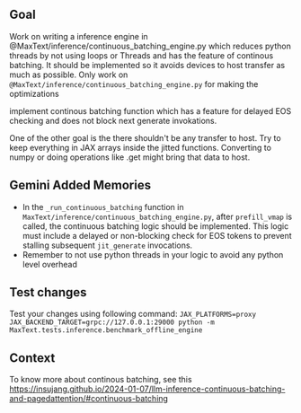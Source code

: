 ## Goal

Work on writing a inference engine in @MaxText/inference/continuous_batching_engine.py which reduces python threads by not using loops or Threads and has the feature of continous batching. It should be implemented so it avoids devices to host transfer as much as possible. 
Only work on `@MaxText/inference/continuous_batching_engine.py` for making the optimizations

implement continous batching function which has a feature for delayed EOS checking and does not block next generate invokations.

One of the other goal is the there shouldn't be any transfer to host. Try to
keep everything in JAX arrays inside the jitted functions. Converting to numpy
or doing operations like .get might bring that data to host.

## Gemini Added Memories
* In the `_run_continuous_batching` function in `MaxText/inference/continuous_batching_engine.py`, after `prefill_vmap` is called, the continuous batching logic should be implemented. This logic must include a delayed or non-blocking check for EOS tokens to prevent stalling subsequent `jit_generate` invocations.
* Remember to not use python threads in your logic to avoid any python level overhead


## Test changes
Test your changes using following command: `JAX_PLATFORMS=proxy
JAX_BACKEND_TARGET=grpc://127.0.0.1:29000 python -m
MaxText.tests.inference.benchmark_offline_engine`


## Context

To know more about continous batching, see this https://insujang.github.io/2024-01-07/llm-inference-continuous-batching-and-pagedattention/#continuous-batching


